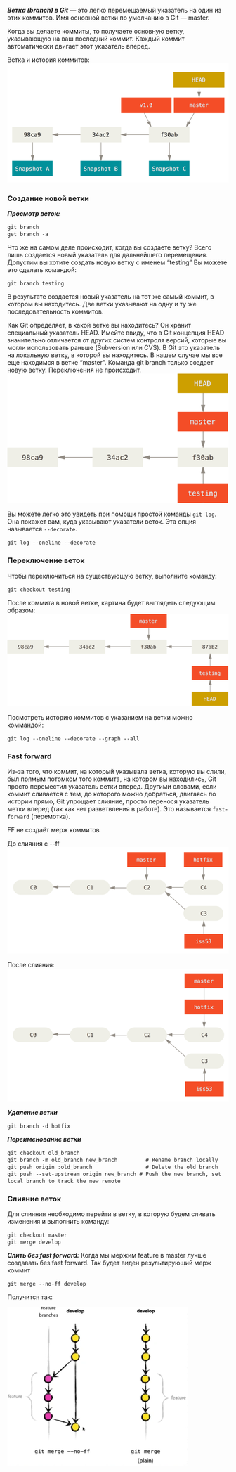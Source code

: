 ***Ветка (branch) в Git*** — это легко перемещаемый указатель на один из этих коммитов. Имя основной ветки по умолчанию в Git — master.

Когда вы делаете коммиты, то получаете основную ветку, указывающую на ваш последний коммит. Каждый коммит автоматически двигает этот указатель вперед.

Ветка и история коммитов:
 ![branches-1](pic/branches-1.png)
 
 
### Создание новой ветки
***Просмотр веток:***
```
git branch
get branch -a
```
Что же на самом деле происходит, когда вы создаете ветку? Всего лишь создается новый указатель для дальнейшего перемещения. 
Допустим вы хотите создать новую ветку с именем “testing” Вы можете это сделать командой:
```
git branch testing
```
В результате создается новый указатель на тот же самый коммит, в котором вы находитесь. Две ветки указывают на одну и ту же последовательность коммитов.

Как Git определяет, в какой ветке вы находитесь? Он хранит специальный указатель HEAD. Имейте ввиду, что в Git концепция HEAD значительно отличается от других систем контроля версий, которые вы могли использовать раньше (Subversion или CVS). В Git это указатель на локальную ветку, в которой вы находитесь. В нашем случае мы все еще находимся в ветке “master”. Команда git branch только создает новую ветку. Переключения не происходит.
![branches-2](pic/branches-2.png)

Вы можете легко это увидеть при помощи простой команды `git log`. Она покажет вам, куда указывают указатели веток. Эта опция называется `--decorate`.
```
git log --oneline --decorate
```

### Переключение веток
Чтобы переключиться на существующую ветку, выполните команду:
```
git checkout testing
```
После коммита в новой ветке, картина будет выглядеть следующим образом:
![branches-3](pic/branches-3.png)

Посмотреть историю коммитов с указанием на ветки можно коммандой:
```
git log --oneline --decorate --graph --all
```

### Fast forward
Из-за того, что коммит, на который указывала ветка, которую вы слили, был прямым потомком того коммита, на котором вы находились, Git просто переместил указатель ветки вперед. Другими словами, если коммит сливается с тем, до которого можно добраться, двигаясь по истории прямо, Git упрощает слияние, просто перенося указатель метки вперед (так как нет разветвления в работе). Это называется `fast-forward` (перемотка). 

FF не создаёт мерж коммитов

До слияния с --ff
![branches-4](pic/branches-4.png)

После слияния:
![branches-5](pic/branches-5.png)

***Удаление ветки***
```
git branch -d hotfix
```
***Переименование ветки***
```
git checkout old_branch
git branch -m old_branch new_branch         # Rename branch locally    
git push origin :old_branch                 # Delete the old branch    
git push --set-upstream origin new_branch # Push the new branch, set local branch to track the new remote
```
### Слияние веток
Для слияния необходимо перейти в ветку, в которую будем сливать изменения и выполнить команду:
```
git checkout master
git merge develop
```
***Слить без fast forward:***
Когда мы мержим feature в master лучше создавать без fast forward. Так будет виден результирующий мерж коммит
```
git merge --no-ff develop
```
Получится так:

![branches-6](pic/branches-6.png)

